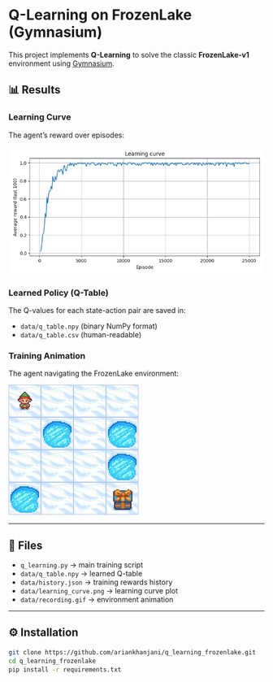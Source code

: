 # Q-Learning on FrozenLake (Gymnasium)

This project implements **Q-Learning** to solve the classic **FrozenLake-v1** environment using [Gymnasium](https://gymnasium.farama.org/).

## 📊 Results

### Learning Curve
The agent’s reward over episodes:

![Learning Curve](data/learning_curve.png)

### Learned Policy (Q-Table)
The Q-values for each state-action pair are saved in:
- `data/q_table.npy` (binary NumPy format)
- `data/q_table.csv` (human-readable)

### Training Animation
The agent navigating the FrozenLake environment:

![FrozenLake Agent](data/recording.gif)

---

## 📁 Files
- `q_learning.py` → main training script  
- `data/q_table.npy` → learned Q-table  
- `data/history.json` → training rewards history  
- `data/learning_curve.png` → learning curve plot  
- `data/recording.gif` → environment animation  

---

## ⚙️ Installation
```bash
git clone https://github.com/ariankhanjani/q_learning_frozenlake.git
cd q_learning_frozenlake
pip install -r requirements.txt

